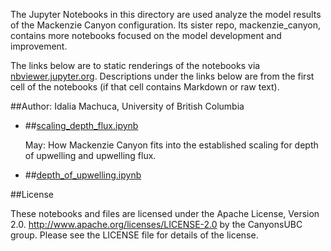 The Jupyter Notebooks in this directory are used analyze the model results of the Mackenzie Canyon configuration. Its sister repo, mackenzie_canyon, contains more notebooks focused on the model development and improvement.

The links below are to static renderings of the notebooks via
[nbviewer.jupyter.org](http://nbviewer.jupyter.org/).
Descriptions under the links below are from the first cell of the notebooks
(if that cell contains Markdown or raw text).

##Author: Idalia Machuca, University of British Columbia

* ##[scaling_depth_flux.ipynb](http://nbviewer.jupyter.org/urls/bitbucket.org/CanyonsUBC/analysis_mackenzie_canyon/raw/tip/notebooks/scaling_depth_flux.ipynb)  
    
    May: How Mackenzie Canyon fits into the established scaling for depth of upwelling and upwelling flux.  

* ##[depth_of_upwelling.ipynb](http://nbviewer.jupyter.org/urls/bitbucket.org/CanyonsUBC/analysis_mackenzie_canyon/raw/tip/notebooks/depth_of_upwelling.ipynb)  
    

##License

These notebooks and files are licensed under the Apache License, Version 2.0.
http://www.apache.org/licenses/LICENSE-2.0 by the CanyonsUBC group.
Please see the LICENSE file for details of the license.
